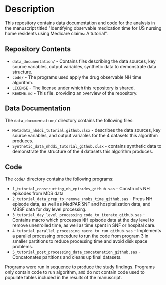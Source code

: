 # Description
This repository contains data documentation and code for the analysis in the manuscript titled "Identifying observable medication time for US nursing home residents using Medicare claims: A tutorial".
## Repository Contents
- `data_documentation/` - Contains files describing the data sources, key source variables, output variables, synthetic data to demonstrate data structure.
- `code/` - The programs used apply the drug observable NH time algorithm.
- `LICENSE` - The license under which this repository is shared.
- `README.md` - This file, providing an overview of the repository.
## Data Documentation
The `data_documentation/` directory contains the following files:
- `Metadata_nhddi_tutorial.github.xlsx` - describes the data sources, key source variables, and output variables for the 4 datasets this algorithm produces. 
- `Synthetic_data_nhddi_tutorial_github.xlsx` - contains synthetic data to demonstrate the structure of the 4 datasets this algorithm produces.
## Code
The `code/` directory contains the following programs:
- `1_tutorial_constructing_nh_episodes_github.sas` - Constructs NH episodes from MDS data
- `2_tutorial_data_prep_to_remove_unobs_time_github.sas` - Preps NH episode data, as well as MedPAR SNF and hospitalization data, and MBSF data for day level processing.
- `3_tutorial_day_level_processing_code_to_iterate_github.sas` - Contains macro which processes NH episode data at the day level to remove unenrolled time, as well as time spent in SNF or hospital care.
- `4_tutorial_parallel_processing_macro_to_run_github.sas` - Implements a parallel processing procedure to run the code from program 3 in smaller partitions to reduce processing time and avoid disk space problems.
- `5_tutorial_post_processing_data_concatenation_github.sas` - Concatonates partitions and cleans up final datasets.

Programs were run in sequence to produce the study findings.
Programs only contain code to run algorithm, and do not contain code used to populate tables included in the results of the manuscript.
